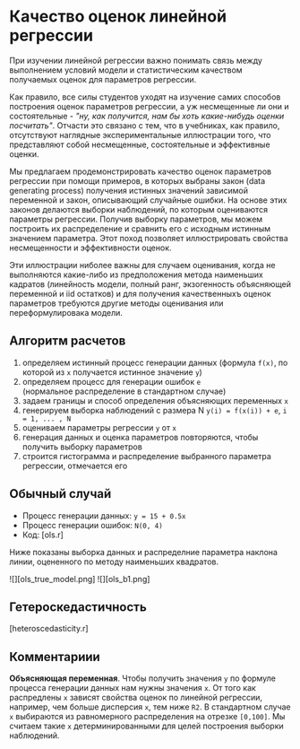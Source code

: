 Качество оценок линейной регрессии 
==================================

При изучении линейной регрессии важно понимать связь между 
выполнением условий модели и статистическим качеством 
получаемых оценок для параметров регрессии. 

Как правило, все силы студентов уходят на изучение самих способов 
построения оценок параметров регрессии, а уж несмещенные ли они 
и состоятельные - *"ну, как получится, нам бы хоть какие-нибудь оценки посчитать"*. 
Отчасти это связано с тем, что в учебниках, как правило, отсутствуют 
наглядные экспериментальные иллюстрации того, что представляют 
собой несмещенные, состоятельные и эффективные оценки.

Мы предлагаем продемонстрировать качество оценок параметров регрессии 
при помощи примеров, в которых выбраны закон (data generating process)
получения истинных значений зависимой переменной и закон, описывающий
случайные ошибки. На основе этих законов делаются выборки наблюдений,
по которым оцениваются параметры регрессии. Получив выборку
параметров, мы можем построить их распределение и сравнить 
его с исходным истинным значением параметра. Этот поход позволяет 
иллюстрировать свойства несмещенности и эффективности оценок.  

Эти иллюстрации ниболее важны для случаем оценивания, когда 
не выполняются какие-либо из предположения метода наименьших кадратов 
(линейность модели, полный ранг, экзогенность объясняющей переменной и 
iid остатков) и для получения качественныхъ оценок параметров 
требуются другие методы оценивания или переформулировака модели.

Алгоритм расчетов
------------------

1. определяем истинный процесс генерации данных (формула `f(x)`, 
  по которой из `x` получается истинное значение `y`)
2. определяем процесс для генерации ошибок `e`  
  (нормальное распределение в стандартном случае)
3. задаем границы и способ определения объясняющих переменных 
  `x`  
4. генерируем выборка наблюдений с размера N  `y(i) = f(x(i)) + e`, 
  `i = 1, ... , N`
5. оцениваем параметры регрессии `y` от `х`
6. генерация данных и оценка параметров повторяются, чтобы получить 
   выборку параметров
7. строится гистограмма и распределение выбранного параметра регрессии,
   отмечается его 


Обычный случай 
--------------

- Процесс генерации данных: `y = 15 + 0.5x`
- Процесс генерации ошибок: `N(0, 4)`
- Код: [ols.r]

Ниже показаны выборка данных и распределние параметра наклона линии,
оцененного по методу наименьших квадратов.

![][ols_true_model.png]
![][ols_b1.png]


Гетероскедастичность
--------------------

[heteroscedasticity.r]


Комментариии
------------

**Объясняющая переменная**. Чтобы получить значения `y` по формуле 
процесса генерации данных нам нужны значения `x`. От того как распредлены 
`x` зависят свойства оценок по линейной регрессии, например, чем больше 
дисперсия `x`, тем ниже `R2`.
В стандартном случае `x` выбираются из равномерного распределения 
на отрезке `[0,100]`. Мы считаем такие `x` детерминированными
для целей построения выборки наблюдений.
